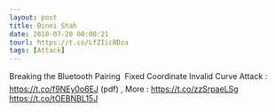```yaml
---
layout: post
title: Binni Shah
date: 2018-07-28 00:00:21
tourl: https://t.co/LfZIicBDza
tags: [Attack]
---
```

Breaking the Bluetooth Pairing  Fixed Coordinate Invalid Curve Attack : https://t.co/f9NEy0o6EJ (pdf) , More : https://t.co/zzSrpaeLSg https://t.co/tOEBNBL15J